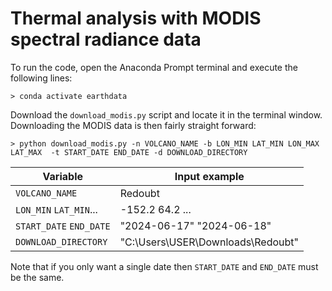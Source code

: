 # Thermal analysis with MODIS spectral radiance data

To run the code, open the Anaconda Prompt terminal and execute the following lines:

```
> conda activate earthdata
```

Download the `download_modis.py` script and locate it in the terminal window. Downloading the MODIS data is then fairly straight forward:

```
> python download_modis.py -n VOLCANO_NAME -b LON_MIN LAT_MIN LON_MAX LAT_MAX  -t START_DATE END_DATE -d DOWNLOAD_DIRECTORY
```

| Variable | Input example |
|----------|---------------|
| `VOLCANO_NAME`| Redoubt |
| `LON_MIN` `LAT_MIN`... | -152.2 64.2 ... |
| `START_DATE` `END_DATE` | "2024-06-17" "2024-06-18" |
| `DOWNLOAD_DIRECTORY` | "C:\\Users\\USER\\Downloads\Redoubt" |

Note that if you only want a single date then `START_DATE` and  `END_DATE` must be the same.
